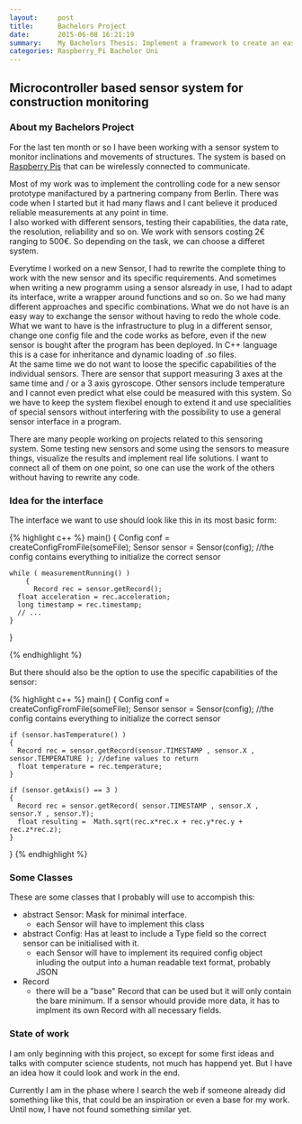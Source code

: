 ```yaml
---
layout:     post
title:      Bachelors Project
date:       2015-06-08 16:21:19
summary:    My Bachelors Thesis: Implement a framework to create an easy interface for using different inclination and acceleration sensors on the Raspberry Pi
categories: Raspberry_Pi Bachelor Uni
---
```


## Microcontroller based sensor system for construction monitoring
### About my Bachelors Project
For the last ten month or so I have been working with a sensor system to monitor inclinations and movements of structures. The system is based on [Raspberry Pis](https://www.raspberrypi.org/) that can be wirelessly connected to communicate.

Most of my work was to implement the controlling code for a new sensor prototype manifactured by a partnering company from Berlin. There was code when I started but it had many flaws and I cant believe it produced reliable measurements at any point in time.    
I also worked with different sensors, testing their capabilities, the data rate, the resolution, reliability and so on. We work with sensors costing 2€ ranging to 500€. So depending on the task, we can choose a differet system.

Everytime I worked on a new Sensor, I had to rewrite the complete thing to work with the new sensor and its specific requirements. And sometimes when writing a new programm using a sensor alsready in use, I had to adapt its interface, write a wrapper around functions and so on. So we had many different approaches and specific combinations. What we do not have is an easy way to exchange the sensor without having to redo the whole code.   
What we want to have is the infrastructure to plug in a different sensor, change one config file and the code works as before, even if the new sensor is bought after the program has been deployed. In C++ language this is a case for inheritance and dynamic loading of .so files.   
At the same time we do not want to loose the specific capabilities of the individual sensors. There are sensor that support measuring 3 axes at the same time and / or a 3 axis gyroscope. Other sensors include temperature and I cannot even predict what else could be measured with this system. So we have to keep the system flexibel enough to extend it and use specialities of special sensors without interfering with the possibility to use a general sensor interface in a program.

There are many people working on projects related to this sensoring system. Some testing new sensors and some using the sensors to measure things, visualize the results and implement real life solutions. I want to connect all of them on one point, so one can use the work of the others without having to rewrite any code.

### Idea for the interface
The interface we want to use should look like this in its most basic form:

{% highlight c++ %}
main() 
{
    Config conf = createConfigFromFile(someFile);
    Sensor sensor = Sensor(config); //the config contains everything to initialize the correct sensor

    while ( measurementRunning() )
        {
          Record rec = sensor.getRecord();
	  float acceleration = rec.acceleration;
	  long timestamp = rec.timestamp;
	  // ...
	}
}

{% endhighlight %}

But there should also be the option to use the specific capabilities of the sensor:

{% highlight c++ %}
main() 
{
    Config conf = createConfigFromFile(someFile);
    Sensor sensor = Sensor(config); //the config contains everything to initialize the correct sensor

    if (sensor.hasTemperature() ) 
    {
      Record rec = sensor.getRecord(sensor.TIMESTAMP , sensor.X , sensor.TEMPERATURE ); //define values to return
      float temperature = rec.temperature;
    }

    if (sensor.getAxis() == 3 )
    {
      Record rec = sensor.getRecord( sensor.TIMESTAMP , sensor.X , sensor.Y , sensor.Y);
      float resulting =  Math.sqrt(rec.x*rec.x + rec.y*rec.y + rec.z*rec.z);
    }

}
{% endhighlight %}

### Some Classes
These are some classes that I probably will use to accompish this:
* abstract Sensor: Mask for minimal interface.
    * each Sensor will have to implement this class
* abstract Config: Has at least to include a Type field so the correct sensor can be initialised with it.
    * each Sensor will have to implement its required config object inluding the output into a human readable text format, probably JSON
* Record
    * there will be a "base" Record that can be used but it will only contain the bare minimum. If a sensor whould provide more data, it has to implment its own Record with all necessary fields.

### State of work
I am only beginning with this project, so except for some first ideas and talks with computer science students, not much has happend yet. But I have an idea how it could look and work in the end. 

Currently I am in the phase where I search the web if someone already did something like this, that could be an inspiration or even a base for my work. Until now, I have not found something similar yet.

